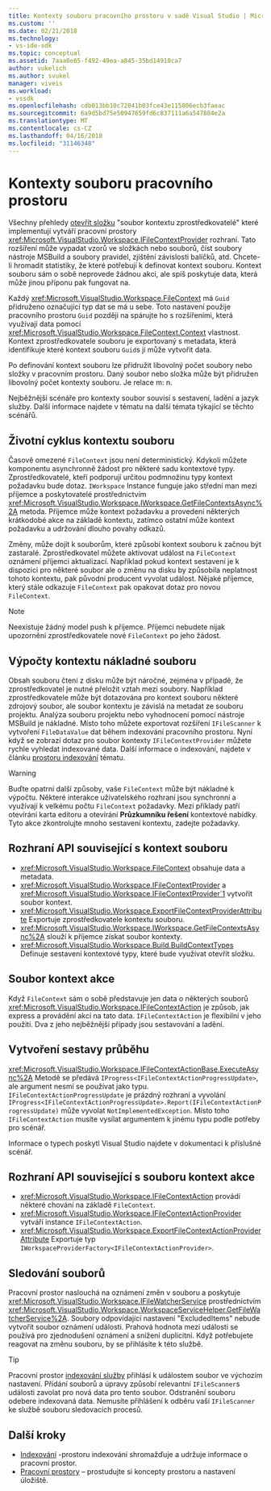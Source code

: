 ```yaml
---
title: Kontexty souboru pracovního prostoru v sadě Visual Studio | Microsoft Docs
ms.custom: ''
ms.date: 02/21/2018
ms.technology:
- vs-ide-sdk
ms.topic: conceptual
ms.assetid: 7aaa0e65-f492-49ea-a845-35bd14910ca7
author: vukelich
ms.author: svukel
manager: viveis
ms.workload:
- vssdk
ms.openlocfilehash: cdb013bb10c72041b03fce43e115806ecb3faeac
ms.sourcegitcommit: 6a9d5bd75e50947659fd6c837111a6a547884e2a
ms.translationtype: MT
ms.contentlocale: cs-CZ
ms.lasthandoff: 04/16/2018
ms.locfileid: "31146348"
---
```

# <a name="workspace-file-contexts"></a>Kontexty souboru pracovního prostoru

Všechny přehledy [otevřít složku](../ide/develop-code-in-visual-studio-without-projects-or-solutions.md) "soubor kontextu zprostředkovatelé" které implementují vytváří pracovní prostory <xref:Microsoft.VisualStudio.Workspace.IFileContextProvider> rozhraní. Tato rozšíření může vypadat vzorů ve složkách nebo souborů, číst soubory nástroje MSBuild a soubory pravidel, zjištění závislosti balíčků, atd. Chcete-li hromadit statistiky, že které potřebují k definovat kontext souboru. Kontext souboru sám o sobě neprovede žádnou akci, ale spíš poskytuje data, která může jinou příponu pak fungovat na.

Každý <xref:Microsoft.VisualStudio.Workspace.FileContext> má `Guid` přidruženo označující typ dat se má u sebe. Toto nastavení použije pracovního prostoru `Guid` později na spárujte ho s rozšířeními, která využívají data pomocí <xref:Microsoft.VisualStudio.Workspace.FileContext.Context> vlastnost. Kontext zprostředkovatele souboru je exportovaný s metadata, která identifikuje které kontext souboru `Guid`s ji může vytvořit data.

Po definování kontext souboru lze přidružit libovolný počet soubory nebo složky v pracovním prostoru. Daný soubor nebo složka může být přidružen libovolný počet kontexty souboru. Je relace m: n.

Nejběžnější scénáře pro kontexty soubor souvisí s sestavení, ladění a jazyk služby. Další informace najdete v tématu na další témata týkající se těchto scénářů.

## <a name="file-context-lifecycle"></a>Životní cyklus kontextu souboru

Časově omezené `FileContext` jsou není deterministický. Kdykoli můžete komponentu asynchronně žádost pro některé sadu kontextové typy. Zprostředkovatelé, kteří podporují určitou podmnožinu typy kontext požadavku bude dotaz. `IWorkspace` Instance funguje jako střední man mezi příjemce a poskytovatelé prostřednictvím <xref:Microsoft.VisualStudio.Workspace.IWorkspace.GetFileContextsAsync%2A> metoda. Příjemce může kontext požadavku a provedení některých krátkodobé akce na základě kontextu, zatímco ostatní může kontext požadavku a udržování dlouho povahy odkazů. 

Změny, může dojít k souborům, které způsobí kontext souboru k začnou být zastaralé. Zprostředkovatel můžete aktivovat událost na `FileContext` oznámení příjemci aktualizací. Například pokud kontext sestavení je k dispozici pro některé soubor ale o změnu na disku by způsobila neplatnost tohoto kontextu, pak původní producent vyvolat událost. Nějaké příjemce, který stále odkazuje `FileContext` pak opakovat dotaz pro novou `FileContext`.

>[!NOTE]
>Neexistuje žádný model push k příjemce. Příjemci nebudete nijak upozorněni zprostředkovatele nové `FileContext` po jeho žádost.

## <a name="expensive-file-context-computations"></a>Výpočty kontextu nákladné souboru

Obsah souboru čtení z disku může být náročné, zejména v případě, že zprostředkovatel je nutné přeložit vztah mezi soubory. Například zprostředkovatele může být dotazována pro kontext souboru některé zdrojový soubor, ale soubor kontextu je závislá na metadat ze souboru projektu. Analýza souboru projektu nebo vyhodnocení pomocí nástroje MSBuild je nákladné. Místo toho můžete exportovat rozšíření `IFileScanner` k vytvoření `FileDataValue` dat během indexování pracovního prostoru. Nyní když se zobrazí dotaz pro soubor kontexty `IFileContextProvider` můžete rychle vyhledat indexované data. Další informace o indexování, najdete v článku [prostoru indexování](workspace-indexing.md) tématu.

>[!WARNING]
>Buďte opatrní další způsoby, vaše `FileContext` může být nákladné k výpočtu. Některé interakce uživatelského rozhraní jsou synchronní a využívají k velkému počtu `FileContext` požadavky. Mezi příklady patří otevírání karta editoru a otevírání **Průzkumníku řešení** kontextové nabídky. Tyto akce zkontrolujte mnoho sestavení kontextu, zadejte požadavky.

## <a name="file-context-related-apis"></a>Rozhraní API související s kontext souboru

- <xref:Microsoft.VisualStudio.Workspace.FileContext> obsahuje data a metadata.
- <xref:Microsoft.VisualStudio.Workspace.IFileContextProvider> a <xref:Microsoft.VisualStudio.Workspace.IFileContextProvider`1> vytvořit soubor kontext.
- <xref:Microsoft.VisualStudio.Workspace.ExportFileContextProviderAttribute> Exportuje zprostředkovatele kontextu souboru.
- <xref:Microsoft.VisualStudio.Workspace.IWorkspace.GetFileContextsAsync%2A> slouží k příjemce získat soubor kontexty.
- <xref:Microsoft.VisualStudio.Workspace.Build.BuildContextTypes> Definuje sestavení kontextové typy, které bude využívat otevřít složku.

## <a name="file-context-actions"></a>Soubor kontext akce

Když `FileContext` sám o sobě představuje jen data o některých souborů <xref:Microsoft.VisualStudio.Workspace.IFileContextAction> je způsob, jak express a provádění akcí na tato data. `IFileContextAction` je flexibilní v jeho použití. Dva z jeho nejběžnější případy jsou sestavování a ladění.

## <a name="reporting-progress"></a>Vytvoření sestavy průběhu

<xref:Microsoft.VisualStudio.Workspace.IFileContextActionBase.ExecuteAsync%2A> Metodě se předává `IProgress<IFileContextActionProgressUpdate>`, ale argument nesmí se používat jako typu. `IFileContextActionProgressUpdate` je prázdný rozhraní a vyvolání `IProgress<IFileContextActionProgressUpdate>.Report(IFileContextActionProgressUpdate)` může vyvolat `NotImplementedException`. Místo toho `IFileContextAction` musíte vysílat argumentem k jinému typu podle potřeby pro scénář.

Informace o typech poskytl Visual Studio najdete v dokumentaci k příslušné scénář.

## <a name="file-context-action-related-apis"></a>Rozhraní API související s souboru kontext akce

- <xref:Microsoft.VisualStudio.Workspace.IFileContextAction> provádí některé chování na základě `FileContext`.
- <xref:Microsoft.VisualStudio.Workspace.IFileContextActionProvider> vytváří instance `IFileContextAction`.
- <xref:Microsoft.VisualStudio.Workspace.ExportFileContextActionProviderAttribute> Exportuje typ `IWorkspaceProviderFactory<IFileContextActionProvider>`.

## <a name="file-watching"></a>Sledování souborů

Pracovní prostor naslouchá na oznámení změn v souboru a poskytuje <xref:Microsoft.VisualStudio.Workspace.IFileWatcherService> prostřednictvím <xref:Microsoft.VisualStudio.Workspace.WorkspaceServiceHelper.GetFileWatcherService%2A>. Soubory odpovídající nastavení "ExcludedItems" nebude vytvořit soubor oznámení události. Prahová hodnota mezi události se používá pro zjednodušení oznámení a snížení duplicitní. Když potřebujete reagovat na změnu souboru, by se přihlásíte k této službě.

>[!TIP]
>Pracovní prostor [indexování služby](workspace-indexing.md) přihlásí k událostem soubor ve výchozím nastavení. Přidání souborů a úpravy způsobí relevantní `IFileScanner`s události zavolat pro nová data pro tento soubor. Odstranění souboru odebere indexovaná data. Nemusíte přihlášení k odběru vaší `IFileScanner` ke službě souboru sledovacích procesů.

## <a name="next-steps"></a>Další kroky

* [Indexování](workspace-indexing.md) -prostoru indexování shromažďuje a udržuje informace o pracovní prostor.
* [Pracovní prostory](workspaces.md) – prostudujte si koncepty prostoru a nastavení úložiště.
